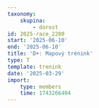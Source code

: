```yaml
---
taxonomy:
    skupina:
        - dorost
id: 2025-race_2280
start: '2025-06-10'
end: '2025-06-10'
title: 'D+: Mapový trénink'
type: T
template: trenink
date: '2025-03-29'
import:
    type: members
    time: 1743266404
---
```


